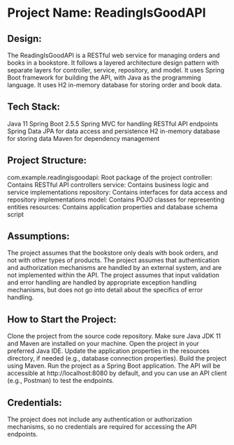 # Project Name: ReadingIsGoodAPI

## Design:

The ReadingIsGoodAPI is a RESTful web service for managing orders and books in a bookstore.
It follows a layered architecture design pattern with separate layers for controller, service, repository, and model.
It uses Spring Boot framework for building the API, with Java as the programming language.
It uses H2 in-memory database for storing order and book data.

## Tech Stack:

Java 11
Spring Boot 2.5.5
Spring MVC for handling RESTful API endpoints
Spring Data JPA for data access and persistence
H2 in-memory database for storing data
Maven for dependency management

## Project Structure:

com.example.readingisgoodapi: Root package of the project
controller: Contains RESTful API controllers
service: Contains business logic and service implementations
repository: Contains interfaces for data access and repository implementations
model: Contains POJO classes for representing entities
resources: Contains application properties and database schema script

## Assumptions:

The project assumes that the bookstore only deals with book orders, and not with other types of products.
The project assumes that authentication and authorization mechanisms are handled by an external system, and are not implemented within the API.
The project assumes that input validation and error handling are handled by appropriate exception handling mechanisms, but does not go into detail about the specifics of error handling.


## How to Start the Project:

Clone the project from the source code repository.
Make sure Java JDK 11 and Maven are installed on your machine.
Open the project in your preferred Java IDE.
Update the application properties in the resources directory, if needed (e.g., database connection properties).
Build the project using Maven.
Run the project as a Spring Boot application.
The API will be accessible at http://localhost:8080 by default, and you can use an API client (e.g., Postman) to test the endpoints.


## Credentials:

The project does not include any authentication or authorization mechanisms, so no credentials are required for accessing the API endpoints.
